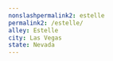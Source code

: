 ```yaml
---
﻿nonslashpermalink2: estelle
permalink2: /estelle/
alley: Estelle
city: Las Vegas
state: Nevada
---
```

